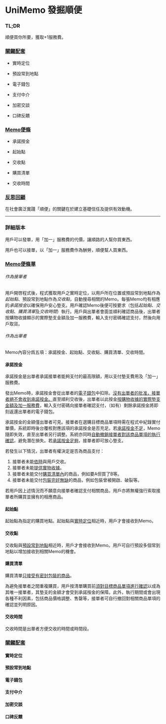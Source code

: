 # UniMemo 發掘順便

### TL;DR

順便買你所要，獲取+1服務費。

### <u>關鍵配套</u>

- 實時定位

- 預設常到地點

- 電子錢包
- 支付中介
- 加密交談
- 口碑反饋

### <u>Memo便條</u>

- 承諾按金

- 起始點

- 交收點

- 購買清單

- 交收時間

### <u>反思回顧</u>

在社會廣泛實踐「順便」的關鍵在於建立基礎信任及提供有效動機。



___





### 詳細版本



用戶可以發單，用「加一」服務費的代價，讓順路的人幫你買東西。

用戶也可以接單，以「加一」服務費作為酬勞，順便幫人買東西。



### <u>Memo便條單</u>

###### 作為接單者

用戶開啓程式後，程式獲取用戶之實時定位，以用戶所在位置或預設常到地點作為*起始點*、預設常到地點作為*交收點*，自動搜尋相關的Memo。每張Memo均有相應的*承諾按金*以確保用戶安心墊支。用戶確認Memo後便可按要求（包括*起始點*、*交收點*、*購買清單*及*交收時間*）執行。用戶與出單者會面並順利確認商品後，出單者按購物收據顯示的實際墊支金額及加一服務費，輸入支付密碼確認支付，然後向用戶取貨。

###### 作為出單者

Memo內容分爲五項：承諾按金、起始點、交收點、購買清單、交收時間。

#### 承諾按金

承諾按金是出單者承諾接單者能夠支付的最高限額，用以支付墊支費用及「加一」服務費。

發出Memo時，承諾按金會從出單者的<u>電子錢包</u>中扣除。<u>沒有出單者的批准，接單者絕不會收到承諾按金。</u>直至順利交收後，出單者以此按金<u>按購物收據的實際墊支金額及加一服務費</u>，輸入支付密碼向接單者確認支付，（如有）剩餘承諾按金將即刻返還出單者的電子錢包。

承諾按金的金額僅出單者可見。接單者在選購目標商品單項時需在程式中紀錄實付單價，系統即時後台覆核對應該項的承諾按金是否充足。若<u>承諾按金不足</u>，Memo隨即失效，直至出單者另行調整。系統亦同時<u>自動撤銷接單者對該商品單項的執行確認</u>，避免潛在損失。若<u>承諾按金足夠</u>，接單者即可放心墊支。

若發生以下情況，出單者有權決定是否為商品支付：

1. 接單者未能<u>依時</u>與用戶交收。
2. 接單者未能<u>提供實物收據</u>。
3. 接單者未能交付<u>購買清單內</u>的商品，例如要A但買了B等。
4. 接單者未能交付<u>包裝完好無缺</u>的商品，例如包裝曾被開啟、破裂等。

若用戶因上述情況而不願意向接單者確認支付相關商品，用戶亦將無權強行索取接單者所購買並擁有的相應商品。



#### 起始點

起始點為指定的購買地點。起始點與<u>實時定位</u>相近時，用戶才會接收到Memo。



#### 交收點

交收點與<u>預設常到地點</u>相近時，用戶才會接收到Memo。用戶可自行預設多個常到地點以增加接收到相關Memo的機會。



#### 購買清單

購買清單<u>只接受有密封包裝的商品</u>。

為避免接單者之間重複購買，用戶按清單購買前<u>須對目標商品單項進行確認</u>以成為其唯一接單者，其墊支的金額才會受到承諾按金的保障。此外，執行期間或會出現各種不利因素，包括商品價格調整、售罄等，接單者可自行撤回對相關商品單項的確認並列明原因。



#### 交收時間

交收時間是出單者方便交收的時間或時間段。



### <u>關鍵配套</u>

#### 實時定位





#### 預設常到地點





#### 電子錢包





#### 支付中介





#### 加密交談





#### 口碑反饋





